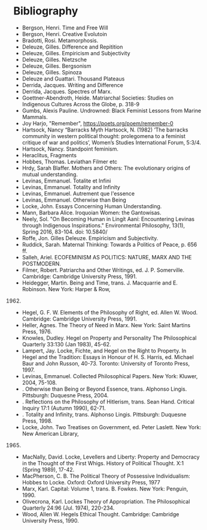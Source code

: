# Bibliography

* Bergson, Henri.  Time and Free Will
* Bergson, Henri.  Creative Evolutoin 
* Bradotti, Rosi.  Metamorphosis.
* Deleuze, Gilles. Difference and Repitition
* Deleuze, Gilles.  Empiricism and Subjectivity
* Deleuze, Gilles.  Nietzsche
* Deleuze, Gilles.  Bergsonism
* Deleuze, Gilles.  Spinoza
* Deleuze and Guattari.  Thousand Plateaus
* Derrida, Jacques.  Writing and Difference
* Derrida, Jacques.  Spectres of Marx.
* Goettner-Abendroth, Heide. Matriarchal Societies: Studies on Indigenous Cultures Across the Globe, p. 318-9
* Gumbs, Alexis Pauline.  Undrowned: Black Feminist Lessons from Marine Mammals.
* Joy Harjo, "Remember", https://poets.org/poem/remember-0
* Hartsock, Nancy “Barracks Myth  Hartsock, N. (1982) ‘The barracks community in western political thought: prolegomena to a feminist critique of war and politics’, Women’s Studies International Forum, 5:3/4.
* Hartsock, Nancy.  Standpoint feminism.
* Heraclitus, Fragments
* Hobbes, Thomas. Leviathan
Filmer etc
* Hrdy, Sarah Blaffer. Mothers and Others: The evolutionary origins of mutual understanding.
* Levinas, Emmanuel. Totalite et Infini
* Levinas, Emmanuel. Totality and Infinity
* Levinas, Emmanuel. Autrement que l'essence
* Levinas, Emmanuel. Otherwise than Being
* Locke, John.  Essays Concerning Human Understanding.  
* Mann, Barbara Alice. Iroquoian Women: the Gantowisas.  
* Neely, Sol.  "On Becoming Human in Lingít Aaní: Encountering Levinas through Indigenous Inspirations."  Environmental Philosophy, 13(1), Spring 2016, 83-104. doi: 10.5840/
* Roffe, Jon.   Gilles Deleuze. Empiricism and Subjectivity. 
* Ruddick, Sarah.  Maternal Thinking: Towards a Politics of Peace, p. 656 ff.
* Salleh, Ariel. ECOFEMINISM AS POLITICS: NATURE, MARX AND THE POSTMODERN.
* Filmer, Robert. Patriarcha and Other Writings, ed. J. P. Somerville. Cambridge: Cambridge University Press, 1991.
* Heidegger, Martin. Being and
Time, trans. J. Macquarrie and E. Robinson. New York: Harper &amp; Row,
1962.
* Hegel, G. F. W. Elements of the Philosophy of Right, ed. Allen W. Wood. Cambridge: Cambridge University Press, 1991.
* Heller, Agnes. The Theory of Need in Marx. New York: Saint Martins Press, 1976.
* Knowles, Dudley. Hegel on Property and Personality The Philosophical Quarterly 33:130 (Jan 1983),
45-62.
* Lampert, Jay. Locke, Fichte, and Hegel on the Right to Property. In Hegel and the Tradition: Essays in Honour of H. S. Harris, ed. Michael Baur and John Russon, 40-73. Toronto: University of Toronto Press, 1997.
* Levinas, Emmanuel. Collected Philosophical Papers. New York: Kluwer, 2004, 75-108.
* . Otherwise than Being or Beyond Essence, trans. Alphonso Lingis. Pittsburgh: Duquesne Press, 2004.
* . Reflections on the Philosophy of Hitlerism, trans. Sean Hand. Critical Inquiry 17:1
(Autumn 1990), 62-71.
* . Totality and Infinity, trans. Alphonso Lingis. Pittsburgh: Duquesne Press, 1998.
* Locke, John. Two Treatises on Government, ed. Peter Laslett. New York: New American Library,
1965.
* MacNally, David. Locke, Levellers and Liberty: Property and Democracy in the Thought of the First Whigs. History of Political Thought. X:1 (Spring 1989), 17-42.
* MacPherson, C. B. The Political Theory of Possessive Individualism: Hobbes to Locke. Oxford: Oxford University Press, 1977
* Marx, Karl. Capital: Volume 1, trans. B. Fowkes. New York: Penguin, 1990.
* Olivecrona, Karl. Lockes Theory of Appropriation. The Philosophical Quarterly 24:96 (Jul. 1974),
220-234.
* Wood, Allen W. Hegels Ethical Thought. Cambridge: Cambridge University Press, 1990.

